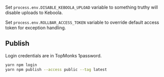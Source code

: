 Set `process.env.DISABLE_KEBOOLA_UPLOAD` variable to something truthy will disable uploads to Keboola.

Set `process.env.ROLLBAR_ACCESS_TOKEN` variable to override default access token for exception handling.


## Publish

Login credentials are in TopMonks 1password.

```bash
yarn npm login
yarn npm publish --access public --tag latest
```
